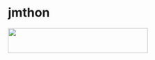 # jmthon

<p align="left"><a href="https://heroku.com/deploy?template=https://github.com/x5nvn/mus"> <img src="https://img.shields.io/badge/Deploy%20To%20Heroku-purple?style=for-the-badge&logo=heroku" width="320" height="58.45"/></a></p>
